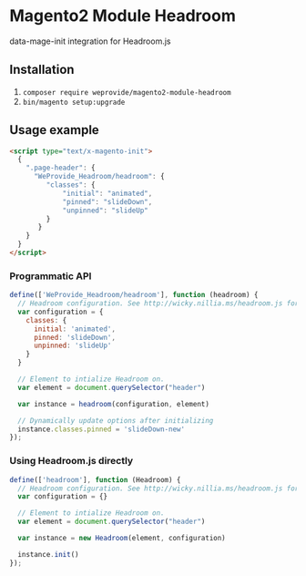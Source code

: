 # Magento2 Module Headroom

data-mage-init integration for Headroom.js

## Installation

1. `composer require weprovide/magento2-module-headroom`
2. `bin/magento setup:upgrade`

## Usage example

```html
<script type="text/x-magento-init">
  {
    ".page-header": {
      "WeProvide_Headroom/headroom": {
         "classes": {
             "initial": "animated",
             "pinned": "slideDown",
             "unpinned": "slideUp"
         }
       }
    }
  }
</script>
```

### Programmatic API

```js
define(['WeProvide_Headroom/headroom'], function (headroom) {
  // Headroom configuration. See http://wicky.nillia.ms/headroom.js for all options
  var configuration = {
    classes: {
      initial: 'animated',
      pinned: 'slideDown',
      unpinned: 'slideUp'
    }
  }

  // Element to intialize Headroom on.
  var element = document.querySelector("header")

  var instance = headroom(configuration, element)

  // Dynamically update options after initializing
  instance.classes.pinned = 'slideDown-new'
});
```

### Using Headroom.js directly

```js
define(['headroom'], function (Headroom) {
  // Headroom configuration. See http://wicky.nillia.ms/headroom.js for all options
  var configuration = {}

  // Element to intialize Headroom on.
  var element = document.querySelector("header")

  var instance = new Headroom(element, configuration)

  instance.init()
});
```
